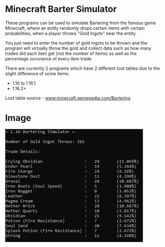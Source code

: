 # Minecraft Barter Simulator
These programs can be used to simulate Bartering from the famous game Minecraft, where an entity randomly drops certain items with certain probabilities, when a player throws "Gold Ingots" near the entity. 

You just need to enter the number of gold ingots to be thrown and the program will virtually throw the gold and collect data such as how many trades did each item get (not the number of items) as well as the percentage occurance of every item trade.

There are currently 2 programs which have 2 different loot tables due to the slight difference of some items:
- 1.16 to 1.16.1
- 1.16.2+

Loot table source - www.minecraft.gamepedia.com/Bartering
# Image
![t](https://github.com/AbhiK002/Minecraft_Barter_Simulator/blob/main/demo.png)
